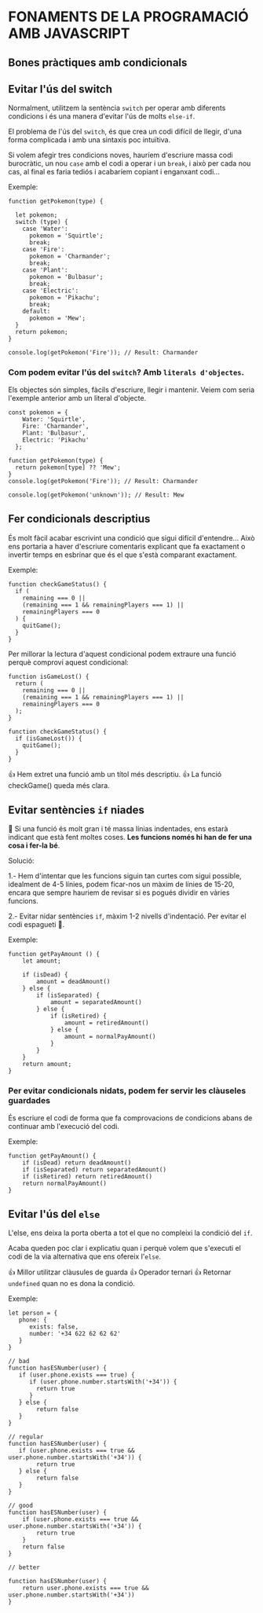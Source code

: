 # FONAMENTS DE LA PROGRAMACIÓ AMB JAVASCRIPT

##  **Bones pràctiques amb condicionals**

##  **Evitar l'ús del switch**

Normalment, utilitzem la sentència ```switch``` per operar amb diferents condicions i és una manera d'evitar l'ús de molts ```else-if```.

El problema de l'ús del ```switch```, és que crea un codi difícil de llegir, d'una forma complicada i amb una sintaxis poc intuïtiva.

Si volem afegir tres condicions noves, hauríem d'escriure massa codi burocràtic, un nou `case` amb el codi a operar i un `break`, i això per cada nou cas, al final es faria tediós i acabaríem copiant i enganxant codi...

Exemple:

```
function getPokemon(type) {

  let pokemon;
  switch (type) {
    case 'Water':
      pokemon = 'Squirtle';
      break;
    case 'Fire':
      pokemon = 'Charmander';
      break;
    case 'Plant':
      pokemon = 'Bulbasur';
      break;
    case 'Electric':
      pokemon = 'Pikachu';
      break;
    default:
      pokemon = 'Mew';
  }
  return pokemon;
}

console.log(getPokemon('Fire')); // Result: Charmander
```
### Com podem evitar l'ús del ```switch```? Amb ```literals d'objectes```.

Els objectes són simples, fàcils d'escriure, llegir i mantenir. Veiem com seria l'exemple anterior amb un literal d'objecte.

```
const pokemon = {
    Water: 'Squirtle',
    Fire: 'Charmander',
    Plant: 'Bulbasur',
    Electric: 'Pikachu'
  };

function getPokemon(type) {
  return pokemon[type] ?? 'Mew';
}
console.log(getPokemon('Fire')); // Result: Charmander

console.log(getPokemon('unknown')); // Result: Mew
```

##  **Fer condicionals descriptius**

És molt fàcil acabar escrivint una condició que sigui difícil d'entendre... Això ens portaria a haver d'escriure comentaris explicant que fa exactament o invertir temps en esbrinar que és el que s'està comparant exactament.

Exemple:

```
function checkGameStatus() {
  if (
    remaining === 0 ||
    (remaining === 1 && remainingPlayers === 1) ||
    remainingPlayers === 0
  ) {
    quitGame();
  }
}
```

Per millorar la lectura d'aquest condicional podem extraure una funció perquè comprovi aquest condicional:

```
function isGameLost() {
  return (
    remaining === 0 ||
    (remaining === 1 && remainingPlayers === 1) ||
    remainingPlayers === 0
  );
}

function checkGameStatus() {
  if (isGameLost()) {
    quitGame();
  }
}
```

👍 Hem extret una funció amb un títol més descriptiu.
👍 La funció checkGame() queda més clara.

##  **Evitar sentències ```if``` niades**

🚨 Si una funció és molt gran i té massa línias indentades, ens estarà indicant que està fent moltes coses. **Les funcions només hi han de fer una cosa i fer-la bé**.

Solució:

1.- Hem d'intentar que les funcions siguin tan curtes com sigui possible, idealment de 4-5 línies, podem ficar-nos un màxim de línies de 15-20, encara que sempre hauriem de revisar si es pogués dividir en vàries funcions.

2.- Evitar nidar sentències ```if```, màxim 1-2 nivells d'indentació. Per evitar el codi espagueti 🍝.

Exemple:

```
function getPayAmount () {
    let amount;

    if (isDead) {
        amount = deadAmount()
    } else {
        if (isSeparated) {
            amount = separatedAmount()
        } else {
            if (isRetired) {
                amount = retiredAmount()
            } else {
                amount = normalPayAmount()
            }
        }
    }
    return amount;
}
```

### Per evitar condicionals nidats, podem fer servir les clàuseles guardades

És escriure el codi de forma que fa comprovacions de condicions abans de continuar amb l'execució del codi.

Exemple:
```
function getPayAmount() {
    if (isDead) return deadAmount() 
    if (isSeparated) return separatedAmount() 
    if (isRetired) return retiredAmount()
    return normalPayAmount()
}
```

##  **Evitar l'ús del ```else```**

L'else, ens deixa la porta oberta a tot el que no compleixi la condició del ```if```.

Acaba queden poc clar i explicatiu quan i perquè volem que s'executi el codi de la via alternativa que ens ofereix l'```else```.

👍 Millor utilitzar clàusules de guarda
👍 Operador ternari
👍 Retornar ```undefined``` quan no es dona la condició.

Exemple:

```
let person = { 
   phone: { 
      exists: false, 
      number: '+34 622 62 62 62' 
   }
}

// bad
function hasESNumber(user) {
   if (user.phone.exists === true) {
      if (user.phone.number.startsWith('+34')) {
        return true
      }
   } else {
        return false
   }    
}

// regular
function hasESNumber(user) {
   if (user.phone.exists === true && user.phone.number.startsWith('+34')) {
        return true
   } else {
        return false
   }    
}

// good
function hasESNumber(user) {
    if (user.phone.exists === true && user.phone.number.startsWith('+34')) {
        return true
    }
    return false
}

// better

function hasESNumber(user) {
    return user.phone.exists === true && user.phone.number.startsWith('+34')) 
}

```









